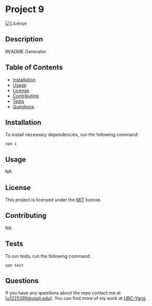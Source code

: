# Project 9

  ![License](https://img.shields.io/badge/License-MIT-blue.svg)
  
  ## Description
  
  README Generator

  ## Table of Contents

  - [Installation](#installation)
  - [Usage](#usage)
  - [License](#license)
  - [Contributing](#contributing)
  - [Tests](#tests)
  - [Questions](#questions)

  ## Installation

  To install necessary dependencies, run the following command:

  ```
  npm i
  ```

  ## Usage

  NA

  ## License

This project is licensed under the [MIT](https://choosealicense.com/licenses/mit/) license.

  ## Contributing

  NA

  ## Tests

  To run tests, run the following command:

  ```
  npm test
  ```

  ## Questions

  If you have any questions about the repo contact me at [u1225399@utah.edu]. You can find more of my work at [UBC-Yang](https://github.com/UBC-Yang).
